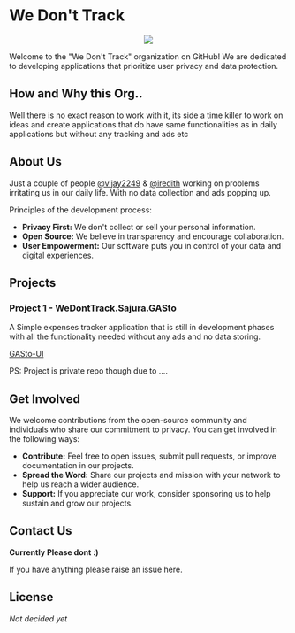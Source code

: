 # We Don't Track

<div align=center>
  <a href="https://github.com/wedonttrack" >
    <img src="https://avatars.githubusercontent.com/u/141161845?s=200" />
  </a>
</div>

Welcome to the "We Don't Track" organization on GitHub! We are dedicated to developing applications that prioritize user privacy and data protection. 

## How and Why this Org..

Well there is no exact reason to work with it, its side a time killer to work on ideas and create applications that do have same functionalities as in daily applications but without any tracking and ads etc

## About Us

Just a couple of people [@vijay2249](github.com/vijay2249) & [@iredith](github.com/iredith) working on problems irritating us in our daily life. With no data collection and ads popping up.

Principles of the development process:

- **Privacy First:** We don't collect or sell your personal information.
- **Open Source:** We believe in transparency and encourage collaboration.
- **User Empowerment:** Our software puts you in control of your data and digital experiences.

## Projects

### Project 1 - WeDontTrack.Sajura.GASto

A Simple expenses tracker application that is still in development phases with all the functionality needed without any ads and no data storing. 

[GASto-UI](https://github.com/sarjura/GASto-UI)

PS: Project is private repo though due to ....

## Get Involved

We welcome contributions from the open-source community and individuals who share our commitment to privacy. You can get involved in the following ways:

- **Contribute:** Feel free to open issues, submit pull requests, or improve documentation in our projects.
- **Spread the Word:** Share our projects and mission with your network to help us reach a wider audience.
- **Support:** If you appreciate our work, consider sponsoring us to help sustain and grow our projects.

## Contact Us

**Currently Please dont :)**

If you have anything please raise an issue here.

## License

_Not decided yet_
